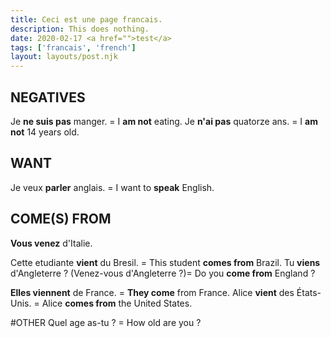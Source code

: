 ```yaml
---
title: Ceci est une page francais.
description: This does nothing.
date: 2020-02-17 <a href="">test</a>
tags: ['francais', 'french']
layout: layouts/post.njk
---
```


## NEGATIVES
Je <b>ne suis pas</b> manger. = I <b>am not</b> eating.
Je <b>n'ai pas</b> quatorze ans. = I <b>am not</b> 14 years old.

## WANT
Je veux <b>parler</b> anglais. = I want to <b>speak</b> English.

## COME(S) FROM
<b>Vous venez</b> d'Italie. 

Cette etudiante <b>vient</b> du Bresil. = This student <b>comes from</b> Brazil.
Tu <b>viens</b> d'Angleterre ? (Venez-vous d'Angleterre ?)= Do you <b>come from</b> England ?

<b>Elles viennent</b> de France. = <b>They come</b> from France.
Alice <b>vient</b> des États-Unis. = Alice <b>comes from</b> the United States.

#OTHER
Quel age as-tu ? = How old are you ?
